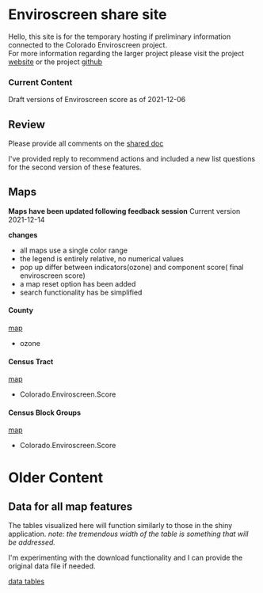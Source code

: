 # Enviroscreen share site
Hello, this site is for the temporary hosting if preliminary information connected to the Colorado Enviroscreen project.
<br>
For more information regarding the larger project please visit the project
<a href="https://cdphe.colorado.gov/enviroscreen" target="_blank">website</a>
or the project
<a href="https://github.com/GeospatialCentroid/Colorado-EnviroScreen" target="_blank">github</a>



### Current Content

Draft versions of Enviroscreen score as of 2021-12-06


## Review
Please provide all comments on the  <a href="https://docs.google.com/document/d/1spdqLdyO7Yq3-OR9cIsTSPYNR1Vj9zFjoAHYo8gqZ94/edit?usp=sharing" target="_blank">shared doc</a>


I've provided reply to recommend actions and included a new list questions for the second version of these features.

## Maps
**Maps have been updated following feedback session**
Current version 2021-12-14

**changes**

- all maps use a single color range
- the legend is entirely relative, no numerical values
- pop up differ between indicators(ozone) and component score( final enviroscreen score)
- a map reset option has been added
- search functionality has be simplified

#### County

<a href="https://geospatialcentroid.github.io/enviroscreen/countyMap.html" target="_blank">map</a>

- ozone

#### Census Tract  

<a href="https://geospatialcentroid.github.io/enviroscreen/censusTractMap.html" target="_blank">map</a>

- Colorado.Enviroscreen.Score

#### Census Block Groups

<a href="https://geospatialcentroid.github.io/enviroscreen/censusBlockGroupMap.html" target="_blank">map</a>

- Colorado.Enviroscreen.Score

# Older Content


## Data for all map features

The tables visualized here will function similarly to those in the shiny application.
*note: the tremendous width of the table is something that will be addressed.*

I'm experimenting with the download functionality and I can provide the original data file if needed.

[data tables](https://geospatialcentroid.github.io/enviroscreen/generateScoreTables.html)

